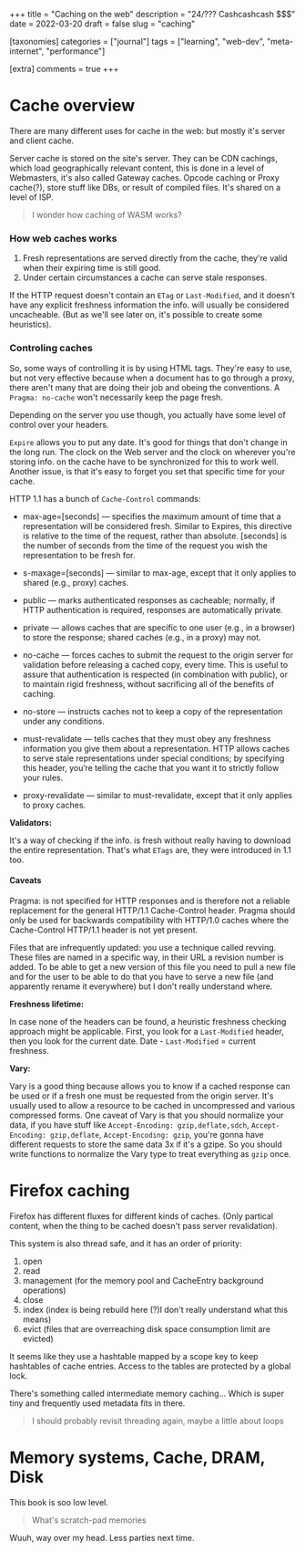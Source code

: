 +++
title = "Caching on the web"
description = "24/??? Cashcashcash $$$"
date = 2022-03-20
draft = false
slug = "caching"

[taxonomies]
categories = ["journal"]
tags = ["learning", "web-dev", "meta-internet", "performance"]

[extra]
comments = true
+++

# Cache overview

There are many different uses for cache in the web: but mostly it's server and client cache.

Server cache is stored on the site's server. They can be CDN cachings, which load geographically relevant content, this is done in a level of Webmasters, it's also called Gateway caches. Opcode caching or Proxy cache(?), store stuff like DBs, or result of compiled files. It's shared on a level of ISP.

> I wonder how caching of WASM works?

### How web caches works

1. Fresh representations are served directly from the cache, they're valid when their expiring time is still good.
2. Under certain circumstances a cache can serve stale responses.

If the HTTP request doesn't contain an `ETag` or `Last-Modified`, and it doesn't have any explicit freshness information the info. will usually be considered uncacheable. (But as we'll see later on, it's possible to create some heuristics).

### Controling caches

So, some ways of controlling it is by using HTML tags. They're easy to use, but not very effective because when a document has to go through a proxy, there aren't many that are doing their job and obeing the conventions. A `Pragma: no-cache` won't necessarily keep the page fresh.

Depending on the server you use though, you actually have some level of control over your headers.

`Expire` allows you to put any date. It's good for things that don't change in the long run. The clock on the Web server and the clock on wherever you're storing info. on the cache have to be synchronized for this to work well. Another issue, is that it's easy to forget you set that specific time for your cache.

HTTP 1.1 has a bunch of `Cache-Control` commands:

- max-age=[seconds] — specifies the maximum amount of time that a representation will be considered fresh. Similar to Expires, this directive is relative to the time of the request, rather than absolute. [seconds] is the number of seconds from the time of the request you wish the representation to be fresh for.

* s-maxage=[seconds] — similar to max-age, except that it only applies to shared (e.g., proxy) caches.

* public — marks authenticated responses as cacheable; normally, if HTTP authentication is required, responses are automatically private.

* private — allows caches that are specific to one user (e.g., in a browser) to store the response; shared caches (e.g., in a proxy) may not.

* no-cache — forces caches to submit the request to the origin server for validation before releasing a cached copy, every time. This is useful to assure that authentication is respected (in combination with public), or to maintain rigid freshness, without sacrificing all of the benefits of caching.

* no-store — instructs caches not to keep a copy of the representation under any conditions.

* must-revalidate — tells caches that they must obey any freshness information you give them about a representation. HTTP allows caches to serve stale representations under special conditions; by specifying this header, you’re telling the cache that you want it to strictly follow your rules.

* proxy-revalidate — similar to must-revalidate, except that it only applies to proxy caches.

**Validators:**

It's a way of checking if the info. is fresh without really having to download the entire representation. That's what `ETags` are, they were introduced in 1.1 too.

#### Caveats

Pragma: is not specified for HTTP responses and is therefore not a reliable replacement for the general HTTP/1.1 Cache-Control header.
Pragma should only be used for backwards compatibility with HTTP/1.0 caches where the Cache-Control HTTP/1.1 header is not yet present.

Files that are infrequently updated: you use a technique called revving. These files are named in a specific way, in their URL a revision number is added. To be able to get a new version of this file you need to pull a new file and for the user to be able to do that you have to serve a new file (and apparently rename it everywhere) but I don't really understand where.

**Freshness lifetime:**

In case none of the headers can be found, a heuristic freshness checking approach might be applicable. First, you look for a `Last-Modified` header, then you look for the current date. Date - `Last-Modified` = current freshness.

**Vary:**

Vary is a good thing because allows you to know if a cached response can be used or if a fresh one must be requested from the origin server. It's usually used to allow a resource to be cached in uncompressed and various compressed forms.
One caveat of Vary is that you should normalize your data, if you have stuff like `Accept-Encoding: gzip,deflate,sdch`, `Accept-Encoding: gzip,deflate`, `Accept-Encoding: gzip`, you're gonna have different requests to store the same data 3x if it's a gzipe. So you should write functions to normalize the Vary type to treat everything as `gzip` once.

# Firefox caching

Firefox has different fluxes for different kinds of caches. (Only partical content, when the thing to be cached doesn't pass server revalidation).

This system is also thread safe, and it has an order of priority:
1. open
2. read
3. management (for the memory pool and CacheEntry background operations)
4. close
5. index (index is being rebuild here (?)I don't really understand what this means)
6. evict (files that are overreaching disk space consumption limit are evicted)

It seems like they use a hashtable mapped by a scope key to keep hashtables of cache entries. Access to the tables are protected by a global lock.

There's something called intermediate memory caching... Which is super tiny and frequently used metadata fits in there.

> I should probably revisit threading again, maybe a little about loops

# Memory systems, Cache, DRAM, Disk

This book is soo low level.
> What's scratch-pad memories

Wuuh, way over my head. Less parties next time.